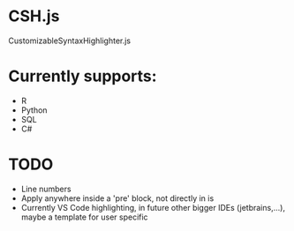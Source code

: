 # CSH.js
CustomizableSyntaxHighlighter.js

# Currently supports:
- R
- Python
- SQL
- C#

# TODO
- Line numbers
- Apply anywhere inside a 'pre' block, not directly in is
- Currently VS Code highlighting, in future other bigger IDEs (jetbrains,...), maybe a template for user specific
